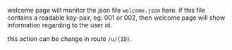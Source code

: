 welcome page will monitor the json file `welcome.json` here. if this file contains a readable key-pair, eg: 001 or 002, then welcome page will show information regarding to the user id.

this action can be change in route `/u/{ID}`.
